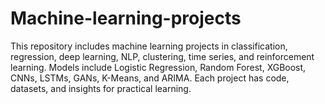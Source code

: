 # Machine-learning-projects
This repository includes machine learning projects in classification, regression, deep learning, NLP, clustering, time series, and reinforcement learning. Models include Logistic Regression, Random Forest, XGBoost, CNNs, LSTMs, GANs, K-Means, and ARIMA. Each project has code, datasets, and insights for practical learning. 
